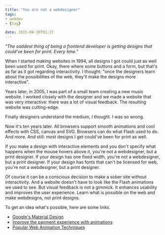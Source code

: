 ```yaml
---
title: "You are not a webdesigner"
tags:
- webdev
- {tag}

date: 2015-08-30T01:27
---
```


<i>"The saddest thing of being a frontend developer is getting designs that could've been for print. Every time."</i>

When I started making websites in 1994, all designs I got could just as well been used for print. Okay, there where some buttons and a form, but that's as far as it got regarding interactivity. I thought: "once the designers learn about the possibilities of the web, they'll make the designs more interactive".

Years later, in 2005, I was part of a small team creating a new music website. I worked closely with the designer and we made a website that was very interactive: there was a lot of visual feedback. The resulting website was cutting-edge.

Finally designers understand the medium, I thought. I was so wrong.

Now it's ten years later. All browsers support smooth animations and cool effects with CSS, canvas and SVG. Browsers can do what Flash used to do. And more. And still: most designs I get could've been for print as well.

If you make a design with interactive elements and you don't specify what happens when the mouse hovers above it, you're not a webdesigner, but a print designer. If your design has one fixed width, you're not a webdesigner, but a print designer. If your design has fonts that can't be licensed for web, you're not a webdesigner, but a print designer.

Of course it can be a conscious decision to make a sober site without interactivity. And a website doesn't have to look like the Flash animations we used to see. But visual feedback is not a gimmick. It enhances usability and improves the user experience. Learn what is possible on the web and make webdesigns, not print designs.

To get an idea what's possible, here are some links.

* [Google's Material Design](https://design.google.com/)
* [Improve the payment experience with animations](https://medium.com/@michaelvillar/improve-the-payment-experience-with-animations-3d1b0a9b810e)
* [Popular Web Animation Techniques](https://uxplanet.org/popular-web-animation-techniques-a6a467309028#.qh9fuwwjg)
